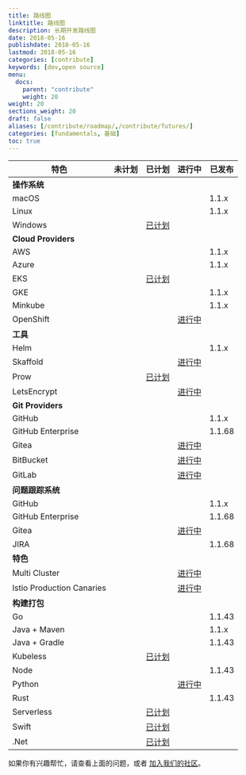 ```yaml
---
title: 路线图
linktitle: 路线图
description: 长期开发路线图
date: 2018-05-16
publishdate: 2018-05-16
lastmod: 2018-05-16
categories: [contribute]
keywords: [dev,open source]
menu:
  docs:
    parent: "contribute"
    weight: 20
weight: 20
sections_weight: 20
draft: false
aliases: [/contribute/roadmap/,/contribute/futures/]
categories: [fundamentals, 基础]
toc: true
---
```


| 特色 | 未计划 | 已计划 | 进行中 | 已发布 |
| --- | --- | --- | --- | --- |
| **操作系统** | | | | |
| macOS | | | | 1.1.x |
| Linux | | | | 1.1.x |
| Windows  | | [已计划](https://github.com/jenkins-x/jx/issues/228) | | |
| **Cloud Providers** | | | | |
| AWS | | | | 1.1.x |
| Azure | | | | 1.1.x |
| EKS  | | [已计划](https://github.com/jenkins-x/jx/issues/87) | | |
| GKE | | | | 1.1.x |
| Minkube | | | | 1.1.x |
| OpenShift | | | [进行中](https://github.com/jenkins-x/jx/issues/435) | |
| **工具** | | | | |
| Helm | | | | 1.1.x |
| Skaffold | | | [进行中](https://github.com/jenkins-x/jx/issues/433) | | 
| Prow | | [已计划](https://github.com/jenkins-x/jx/issues/434) | | |
| LetsEncrypt | | | [进行中](https://github.com/jenkins-x/jx/issues/349) | |
| **Git Providers** | | | | |
| GitHub | | | | 1.1.x |
| GitHub Enterprise | | | | 1.1.68 |
| Gitea | | | [进行中](https://github.com/jenkins-x/jx/issues/432) | |
| BitBucket | | | [进行中](https://github.com/jenkins-x/jx/issues/36) | |
| GitLab | | | [进行中](https://github.com/jenkins-x/jx/issues/40) | |
| **问题跟踪系统** | | | | |
| GitHub | | | | 1.1.x |
| GitHub Enterprise | | | | 1.1.68 |
| Gitea | | | [进行中](https://github.com/jenkins-x/jx/issues/432) | |
| JIRA | | | | 1.1.68 |
| **特色** | | | | |
| Multi Cluster | | | [进行中](https://github.com/jenkins-x/jx/issues/479) |
| Istio Production Canaries | | | [进行中](https://github.com/jenkins-x/jx/issues/582) |
| **构建打包** | | | | |
| Go | | | | 1.1.43 |
| Java + Maven | | | | 1.1.x |
| Java + Gradle | | | | 1.1.43 |
| Kubeless  | | [已计划](https://github.com/jenkins-x/jx/issues/554) | |
| Node | | | | 1.1.43 |
| Python  | | | [进行中](https://github.com/jenkins-x/jx/issues/559) |
| Rust | | | | 1.1.43 |
| Serverless  | | [已计划](https://github.com/jenkins-x/jx/issues/553) | |
| Swift  | | [已计划](https://github.com/jenkins-x/jx/issues/560) | |
| .Net  | | [已计划](https://github.com/jenkins-x/jx/issues/561) | |

如果你有兴趣帮忙，请查看上面的问题，或者 [加入我们的社区](/zh/community/)。

